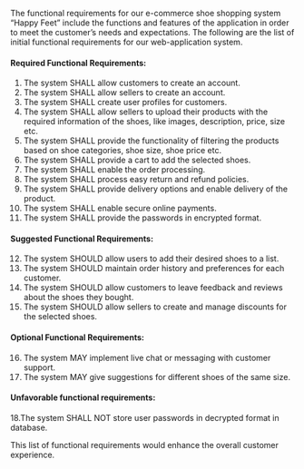 The functional requirements for our e-commerce shoe shopping system “Happy Feet” include the functions and features of the application in order to meet the customer’s needs and expectations. The following are the list of initial functional requirements for our web-application system.
#### Required Functional Requirements:
1. The system SHALL allow customers to create an account.
2. The system SHALL allow sellers to create an account.
3. The system SHALL create user profiles for customers.
4. The system SHALL allow sellers to upload their products with the required information of the shoes, like images, description, price, size etc.
5. The system SHALL provide the functionality of filtering the products based on shoe categories, shoe size, shoe price etc.
6. The system SHALL provide a cart to add the selected shoes.
7. The system SHALL enable the order processing.
8. The system SHALL process easy return and refund policies.
9. The system SHALL provide delivery options and enable delivery of the product.
10. The system SHALL enable secure online payments.
11. The system SHALL provide the passwords in encrypted format.
#### Suggested Functional Requirements:
12. The system SHOULD allow users to add their desired shoes to a list.
13. The system SHOULD maintain order history and preferences for each customer.
14. The system SHOULD allow customers to leave feedback and reviews about the shoes they bought.
15. The system SHOULD allow sellers to create and manage discounts for the selected shoes.
#### Optional Functional Requirements:
16. The system MAY implement live chat or messaging with customer support.
17. The system MAY give suggestions for different shoes of the same size.
#### Unfavorable functional requirements:
18.The system SHALL NOT store user passwords in decrypted format in database.

This list of functional requirements would enhance the overall customer experience.

  

